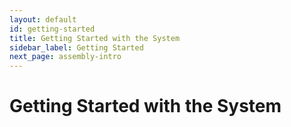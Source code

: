 ```yaml
---
layout: default
id: getting-started
title: Getting Started with the System
sidebar_label: Getting Started
next_page: assembly-intro
---
```

# Getting Started with the System